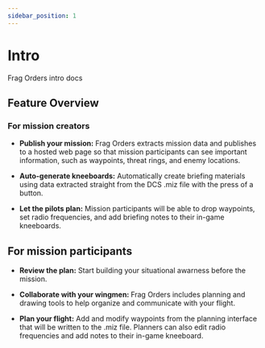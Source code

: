 ```yaml
---
sidebar_position: 1
---
```


# Intro

Frag Orders intro docs

## Feature Overview

### For mission creators

* <b>Publish your mission:</b> Frag Orders extracts mission data and publishes to a hosted web page so that mission participants can see important information, such as waypoints, threat rings, and enemy locations.

* <b>Auto-generate kneeboards:</b> Automatically create briefing materials using data extracted straight from the DCS .miz file with the press of a button.

* <b>Let the pilots plan:</b> Mission participants will be able to drop waypoints, set radio frequencies, and add briefing notes to their in-game kneeboards.

## For mission participants
* <b>Review the plan:</b> Start building your situational awarness before the mission.

* <b>Collaborate with your wingmen: </b> Frag Orders includes planning and drawing tools to help organize and communicate with your flight.

* <b>Plan your flight:</b> Add and modify waypoints from the planning interface that will be written to the .miz file. Planners can also edit radio frequencies and add notes to their in-game kneeboard.
